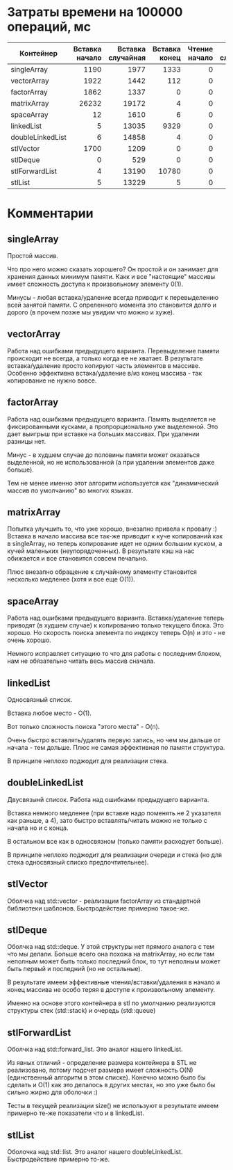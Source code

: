 # Затраты времени на 100000 операций, мс

Контейнер|Вставка начало|Вставка случайная|Вставка конец|Чтение начало|Чтение случайное|Чтение конец|Удаление начало|Удаление случайное|Удаление конец 
---|---:|---:|---:|---:|---:|---:|---:|---:|---:
singleArray|1190|1977|1333|0|0|0|1185|1132|1191
vectorArray|1922|1442|112|0|0|0|696|484|0
factorArray|1862|1337|0|0|0|0|748|512|0
matrixArray|26232|19172|4|0|0|0|10933|8094|0
spaceArray|12|1610|6|0|978|0|3|2292|1013
linkedList|5|13035|9329|0|3035|19001|2|4543|11538
doubleLinkedList|6|14858|4|0|3855|0|2|4199|5
stlVector|1700|1209|0|0|0|0|704|526|0
stlDeque|0|529|0|0|0|0|1|844|2
stlForwardList|4|13190|10780|0|3050|19202|3|4564|20189
stlList|5|13229|5|0|3693|0|3|4211|3

# Комментарии

## singleArray

Простой массив.

Что про него можно сказать хорошего? Он простой и он занимает для хранения данных минимум памяти. Какк и все "настоящие" массивы имеет сложность доступа к произвольному элементу 0(1).

Минусы - любая вставка/удаление всегда приводит к перевыделению всей занятой памяти. С опреленного момента это становится долго и дорого (в прочем позже мы увидим что можно и хуже). 

## vectorArray

Работа над ошибками предыдущего варианта. Перевыделение памяти происходит не всегда, а только когда ее не хватает. В результате вставка/удаление просто копируют часть элементов в массиве. Особенно эффективна встака/удаление в/из конец массива - так копирование не нужно вовсе. 


## factorArray

Работа над ошибками предыдущего варианта. Память выделяется не фиксированными кусками, а пропрорционально уже выделенной. Это дает выигрыш при вставке на больших массивах. При удалении разницы нет.

Минус - в худшем случае до половины памяти может оказаться выделенной, но не использованной (а при удалении элементов даже больше).

Тем не менее именно этот алгоритм используется как "динамический массив по умолчанию" во многих языках.

## matrixArray

Попытка улучшить то, что уже хорошо, внезапно привела к провалу :) Вставка в начало массива все так-же приводит к куче копирований как в singleArray, но теперь копирование идет не одним большим куском, а кучей маленьких (неупорядоченных). В результате кэш на нас обижается и все становится совсем печально.

Плюс внезапно обращение к случайному элементу становится несколько медленее (хотя и все еще O(1)).

## spaceArray

Работа над ошибками предыдущего варианта. Вставка/удаление теперь приводят (в худшем случае) к копированию только текущего блока. Это хорошо. Но скорость поиска элемента по индексу теперь O(n) и это - не очень хорошо.

Немного исправляет ситуацию то что для работы с последним блоком, нам не обязательно читать весь массив сначала.

## linkedList

Односвязный список.

Вставка любое место - O(1).

Вот только сложность поиска "этого места" - O(n).

Очень быстро вставлять/удалять первую запись, но чем мы дальше от начала - тем дольше. Плюс не самая эффективная по памяти структура.

В принципе неплохо поджодит для реализации стека. 

## doubleLinkedList

Двусвязынй список. Работа над ошибками предыдущего варианта.

Вставка немного медленее (при вставке надо поменять не 2 указателя как раньше, а 4), зато быстро вставлять/читать можно не только с начала но и с конца.

В остальном все как в односвязном (только памяти расходует больше).

В принципе неплохо поджодит для реализации очереди и стека (но для стека односвязный списко предпочтительнее).

## stlVector

Оболчка над std::vector - реализации factorArray из стандартной библиотеки шаблонов. Быстродействие примерно такое-же.

## stlDeque

Оболчка над std::deque. У этой структуры нет прямого аналога с тем что мы делали. Больше всего она похожа на matrixArray, но если там неполным может быть только последний блок, то тут неполным может быть первый и последний (но не остальные).

В результате имеем эффективные чтения/вставки/удаления в начало и конец массива не особо теряя в доступе к произвольному элементу.

Именно на основе этого контейнера в stl по умолчанию реализуются структуры стек (std::stack) и очередь (std::queue)

## stlForwardList

Оболчка над std::forward_list. Это аналог нашего linkedList.

Из явных отличий - определение размера контейнера в STL не реализовано, потому подсчет размера имеет сложность O(N) (единственный алгоритм в этом списке). Конечно можно было бы сделать и O(1) как это делалось в других местах, но это уже было бы сильно жирно для оболочки :) 

Тесты в текущей реализации size() не используют в результате имеем примерно те-же показатели что и в linkedList.

## stlList

Оболочка над std::list. Это аналог нашего doubleLinkedList. Быстродействие примерно то-же.
